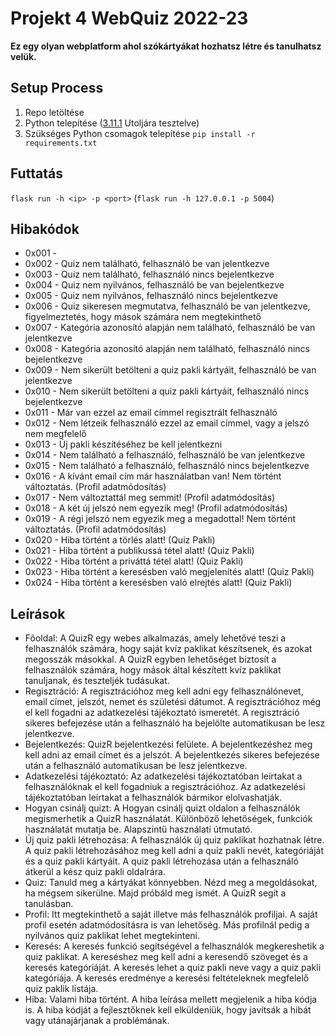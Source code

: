 # Projekt 4 WebQuiz 2022-23
**Ez egy olyan webplatform ahol szókártyákat hozhatsz létre és tanulhatsz velük.**

## Setup Process
1. Repo letöltése
2. Python telepítése ([3.11.1](https://www.python.org/downloads/release/python-3111/) Utoljára tesztelve)
3. Szükséges Python csomagok telepítése  `pip install -r requirements.txt`

## Futtatás
`flask run -h <ip> -p <port>`
(`flask run -h 127.0.0.1 -p 5004`)

## Hibakódok
- 0x001 - 
- 0x002 - Quiz nem található, felhasználó be van jelentkezve
- 0x003 - Quiz nem található, felhasználó nincs bejelentkezve
- 0x004 - Quiz nem nyilvános, felhasználó be van bejelentkezve
- 0x005 - Quiz nem nyilvános, felhasználó nincs bejelentkezve
- 0x006 - Quiz sikeresen megmutatva, felhasználó be van jelentkezve, figyelmeztetés, hogy mások számára nem megtekinthető
- 0x007 - Kategória azonosító alapján nem található, felhasználó be van jelentkezve
- 0x008 - Kategória azonosító alapján nem található, felhasználó nincs bejelentkezve
- 0x009 - Nem sikerült betölteni a quiz pakli kártyáit, felhasználó be van jelentkezve
- 0x010 - Nem sikerült betölteni a quiz pakli kártyáit, felhasználó nincs bejelentkezve
- 0x011 - Már van ezzel az email címmel regisztrált felhasználó
- 0x012 - Nem létzeik felhasználó ezzel az email címmel, vagy a jelszó nem megfelelő
- 0x013 - Új pakli készítéséhez be kell jelentkezni
- 0x014 - Nem található a felhasználó, felhasználó be van jelentkezve
- 0x015 - Nem található a felhasználó, felhasználó nincs bejelentkezve
- 0x016 - A kívánt email cím már használatban van! Nem történt változtatás. (Profil adatmódosítás)
- 0x017 - Nem változtattál meg semmit! (Profil adatmódosítás)
- 0x018 - A két új jelszó nem egyezik meg! (Profil adatmódosítás)
- 0x019 - A régi jelszó nem egyezik meg a megadottal! Nem történt változtatás. (Profil adatmódosítás)
- 0x020 - Hiba történt a törlés alatt! (Quiz Pakli)
- 0x021 - Hiba történt a publikussá tétel alatt! (Quiz Pakli)
- 0x022 - Hiba történt a priváttá tétel alatt! (Quiz Pakli)
- 0x023 - Hiba történt a keresésben való megjelenítés alatt! (Quiz Pakli)
- 0x024 - Hiba történt a keresésben való elrejtés alatt! (Quiz Pakli)

## Leírások
- Főoldal: A QuizR egy webes alkalmazás, amely lehetővé teszi a felhasználók számára, hogy saját kvíz paklikat készítsenek, és azokat megosszák másokkal. A QuizR egyben lehetőséget biztosít a felhasználók számára, hogy mások által készített kvíz paklikat tanuljanak, és teszteljék tudásukat.
- Regisztráció: A regisztrációhoz meg kell adni egy felhasználónevet, email címet, jelszót, nemet és születési dátumot. A regisztrációhoz még el kell fogadni az adatkezelési tájékoztató ismeretét. A regisztráció sikeres befejezése után a felhasználó ha bejelölte automatikusan be lesz jelentkezve.
- Bejelentkezés: QuizR bejelentkezési felülete. A bejelentkezéshez meg kell adni az email címet és a jelszót. A bejelentkezés sikeres befejezése után a felhasználó automatikusan be lesz jelentkezve. 
- Adatkezelési tájékoztató: Az adatkezelési tájékoztatóban leírtakat a felhasználóknak el kell fogadniuk a regisztrációhoz. Az adatkezelési tájékoztatóban leírtakat a felhasználók bármikor elolvashatják.
- Hogyan csinálj quizt: A Hogyan csinálj quizt oldalon a felhasználók megismerhetik a QuizR használatát. Különböző lehetőségek, funkciók használatát mutatja be. Alapszintű használati útmutató.
- Új quiz pakli létrehozása: A felhasználók új quiz paklikat hozhatnak létre. A quiz pakli létrehozásához meg kell adni a quiz pakli nevét, kategóriáját és a quiz pakli kártyáit. A quiz pakli létrehozása után a felhasználó átkerül a kész quiz pakli oldalrára.
- Quiz: Tanuld meg a kártyákat könnyebben. Nézd meg a megoldásokat, ha mégsem sikerülne. Majd próbáld meg ismét. A QuizR segít a tanulásban.
- Profil: Itt megtekinthető a saját illetve más felhasználók profiljai. A saját profil esetén adatmódosításra is van lehetőség. Más profilnál pedig a nyilvános quiz paklikat lehet megtekinteni.
- Keresés: A keresés funkció segítségével a felhasználók megkereshetik a quiz paklikat. A kereséshez meg kell adni a keresendő szöveget és a keresés kategóriáját. A keresés lehet a quiz pakli neve vagy a quiz pakli kategóriája. A keresés eredménye a keresési feltételeknek megfelelő quiz paklik listája.
- Hiba: Valami hiba történt. A hiba leírása mellett megjelenik a hiba kódja is. A hiba kódját a fejlesztőknek kell elküldeniük, hogy javítsák a hibát vagy utánajárjanak a problémának.